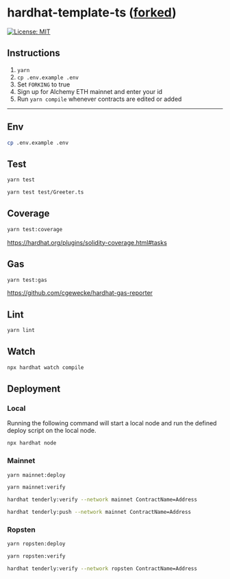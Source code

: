 # hardhat-template-ts ([forked](https://github.com/sushiswap/hardhat-foundation))

[![License: MIT](https://img.shields.io/badge/License-MIT-yellow.svg)](https://opensource.org/licenses/MIT)

## Instructions
1. `yarn`
2. `cp .env.example .env`
3. Set `FORKING` to true
4. Sign up for Alchemy ETH mainnet and enter your id
5. Run `yarn compile` whenever contracts are edited or added

---

## Env

```sh
cp .env.example .env
```

## Test

```sh
yarn test
```

```sh
yarn test test/Greeter.ts
```

## Coverage

```sh
yarn test:coverage
```

<https://hardhat.org/plugins/solidity-coverage.html#tasks>

## Gas

```sh
yarn test:gas
```

<https://github.com/cgewecke/hardhat-gas-reporter>

## Lint

```sh
yarn lint
```

## Watch

```sh
npx hardhat watch compile
```

## Deployment

### Local

Running the following command will start a local node and run the defined deploy script on the local node.

```sh
npx hardhat node
```

### Mainnet

```sh
yarn mainnet:deploy
```

```sh
yarn mainnet:verify
```

```sh
hardhat tenderly:verify --network mainnet ContractName=Address
```

```sh
hardhat tenderly:push --network mainnet ContractName=Address
```

### Ropsten

```sh
yarn ropsten:deploy
```

```sh
yarn ropsten:verify
```

```sh
hardhat tenderly:verify --network ropsten ContractName=Address
```